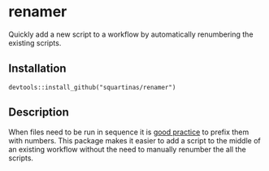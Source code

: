 # renamer
Quickly add a new script to a workflow by automatically renumbering the existing scripts.

## Installation
`devtools::install_github("squartinas/renamer")`

## Description
When files need to be run in sequence it is [good practice][1] to prefix them with numbers. This package makes it easier to add a script to the middle of an existing workflow without the need to manually renumber the all the scripts.



[1]: http://adv-r.had.co.nz/Style.html
